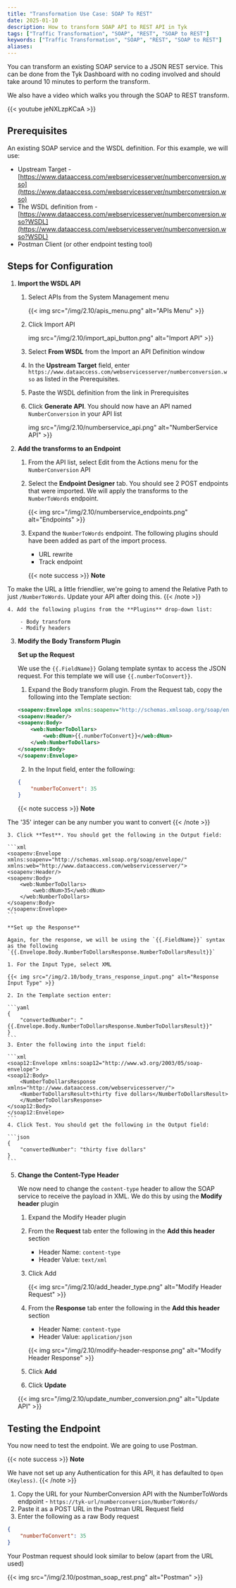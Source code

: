 ```yaml
---
title: "Transformation Use Case: SOAP To REST"
date: 2025-01-10
description: How to transform SOAP API to REST API in Tyk
tags: ["Traffic Transformation", "SOAP", "REST", "SOAP to REST"]
keywords: ["Traffic Transformation", "SOAP", "REST", "SOAP to REST"]
aliases:
---
```


You can transform an existing SOAP service to a JSON REST service. This can be done from the Tyk Dashboard with no coding involved and should take around 10 minutes to perform the transform.

We also have a video which walks you through the SOAP to REST transform.

{{< youtube jeNXLzpKCaA >}}

## Prerequisites

An existing SOAP service and the WSDL definition. For this example, we will use:

- Upstream Target - [https://www.dataaccess.com/webservicesserver/numberconversion.wso](https://www.dataaccess.com/webservicesserver/numberconversion.wso)
- The WSDL definition from - [https://www.dataaccess.com/webservicesserver/numberconversion.wso?WSDL](https://www.dataaccess.com/webservicesserver/numberconversion.wso?WSDL)
- Postman Client (or other endpoint testing tool)

## Steps for Configuration

1. **Import the WSDL API**

    1. Select APIs from the System Management menu

        {{< img src="/img/2.10/apis_menu.png" alt="APIs Menu" >}}

    2. Click Import API

        img src="/img/2.10/import_api_button.png" alt="Import API" >}}

    3. Select **From WSDL** from the Import an API Definition window
    4. In the **Upstream Target** field, enter `https://www.dataaccess.com/webservicesserver/numberconversion.wso` as listed in the Prerequisites.
    5. Paste the WSDL definition from the link in Prerequisites
    6. Click **Generate API**. You should now have an API named `NumberConversion` in your API list

        img src="/img/2.10/numberservice_api.png" alt="NumberService API" >}}

2. **Add the transforms to an Endpoint**

    1. From the API list, select Edit from the Actions menu for the `NumberConversion` API
    2. Select the **Endpoint Designer** tab. You should see 2 POST endpoints that were imported. We will apply the transforms to the `NumberToWords` endpoint.

        {{< img src="/img/2.10/numberservice_endpoints.png" alt="Endpoints" >}}

    3. Expand the `NumberToWords` endpoint. The following plugins should have been added as part of the import process.

        - URL rewrite
        - Track endpoint

        {{< note success >}}
**Note**  

To make the URL a little friendlier, we're going to amend the Relative Path to just `/NumberToWords`. Update your API after doing this.
        {{< /note >}}

    4. Add the following plugins from the **Plugins** drop-down list:

        - Body transform
        - Modify headers

3. **Modify the Body Transform Plugin**

    **Set up the Request**

    We use the `{{.FieldName}}` Golang template syntax to access the JSON request. For this template we will use `{{.numberToConvert}}`.

    1. Expand the Body transform plugin. From the Request tab, copy the following into the Template section:

    ```xml
    <soapenv:Envelope xmlns:soapenv="http://schemas.xmlsoap.org/soap/envelope/" xmlns:web="http://www.dataaccess.com/webservicesserver/">
    <soapenv:Header/>
    <soapenv:Body>
        <web:NumberToDollars>
            <web:dNum>{{.numberToConvert}}</web:dNum>
        </web:NumberToDollars>
    </soapenv:Body>
    </soapenv:Envelope>
    ```

    2. In the Input field, enter the following:

    ```json
    {
        "numberToConvert": 35
    }
    ```
    {{< note success >}}
**Note**  

The '35' integer can be any number you want to convert
    {{< /note >}}

    3. Click **Test**. You should get the following in the Output field:

    ```xml
    <soapenv:Envelope xmlns:soapenv="http://schemas.xmlsoap.org/soap/envelope/" xmlns:web="http://www.dataaccess.com/webservicesserver/">
    <soapenv:Header/>
    <soapenv:Body>
        <web:NumberToDollars>
            <web:dNum>35</web:dNum>
        </web:NumberToDollars>
    </soapenv:Body>
    </soapenv:Envelope>
    ```

    **Set up the Response**

    Again, for the response, we will be using the `{{.FieldName}}` syntax as the following `{{.Envelope.Body.NumberToDollarsResponse.NumberToDollarsResult}}`

    1. For the Input Type, select XML

    {{< img src="/img/2.10/body_trans_response_input.png" alt="Response Input Type" >}}

    2. In the Template section enter:

    ```yaml
    {
        "convertedNumber": "{{.Envelope.Body.NumberToDollarsResponse.NumberToDollarsResult}}"
    }
    ```
    3. Enter the following into the input field:

    ```xml
    <soap12:Envelope xmlns:soap12="http://www.w3.org/2003/05/soap-envelope">
    <soap12:Body>
        <NumberToDollarsResponse xmlns="http://www.dataaccess.com/webservicesserver/">
        <NumberToDollarsResult>thirty five dollars</NumberToDollarsResult>
        </NumberToDollarsResponse>
    </soap12:Body>
    </soap12:Envelope>
    ```
    4. Click Test. You should get the following in the Output field:

    ```json
    {
        "convertedNumber": "thirty five dollars"
    }
    ```

5. **Change the Content-Type Header**

    We now need to change the `content-type` header to allow the SOAP service to receive the payload in XML. We do this by using the **Modify header** plugin

    1. Expand the Modify Header plugin
    2. From the **Request** tab enter the following in the **Add this header** section
    
        - Header Name: `content-type`
        - Header Value: `text/xml`

    3. Click Add 

        {{< img src="/img/2.10/add_header_type.png" alt="Modify Header Request" >}}

    4. From the **Response** tab enter the following in the **Add this header** section
    
        - Header Name: `content-type`
        - Header Value: `application/json`

        {{< img src="/img/2.10/modify-header-response.png" alt="Modify Header Response" >}}

    5. Click **Add**
    6. Click **Update**

    {{< img src="/img/2.10/update_number_conversion.png" alt="Update API" >}}

## Testing the Endpoint

You now need to test the endpoint. We are going to use Postman.

{{< note success >}}
**Note**  

We have not set up any Authentication for this API, it has defaulted to `Open (Keyless)`.
{{< /note >}}


1. Copy the URL for your NumberConversion API with the NumberToWords endpoint - `https://tyk-url/numberconversion/NumberToWords/`
2. Paste it as a POST URL in the Postman URL Request field
3. Enter the following as a raw Body request

```json
{
    "numberToConvert": 35
}
```
Your Postman request should look similar to below (apart from the URL used)

{{< img src="/img/2.10/postman_soap_rest.png" alt="Postman" >}}

